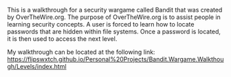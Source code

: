 This is a walkthrough for a security wargame called Bandit that was created by OverTheWire.org. 
The purpose of OverTheWire.org is to assist people in learning security concepts. A user is forced to learn how to locate passwords 
that are hidden within file systems. Once a password is located, it is then used to access the next level.

My walkthrough can be located at the following link:
https://flipswxtch.github.io/Personal%20Projects/Bandit.Wargame.Walkthough/Levels/index.html
